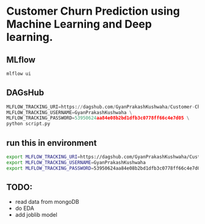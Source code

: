
# Customer Churn Prediction using Machine Learning and Deep learning.



## MLflow
```Python
mlflow ui
```
## DAGsHub
```Python
MLFLOW_TRACKING_URI=https://dagshub.com/GyanPrakashKushwaha/Customer-Churn-Prediction.mlflow \
MLFLOW_TRACKING_USERNAME=GyanPrakashKushwaha \
MLFLOW_TRACKING_PASSWORD=53950624aa84e08b2bd1dfb3c0778ff66c4e7d05 \
python script.py
```

## run this in environment 
```bash
export MLFLOW_TRACKING_URI=https://dagshub.com/GyanPrakashKushwaha/Customer-Churn-Prediction.mlflow
export MLFLOW_TRACKING_USERNAME=GyanPrakashKushwaha 
export MLFLOW_TRACKING_PASSWORD=53950624aa84e08b2bd1dfb3c0778ff66c4e7d05
```


## TODO: 
- read data from mongoDB
- do EDA
- add joblib model